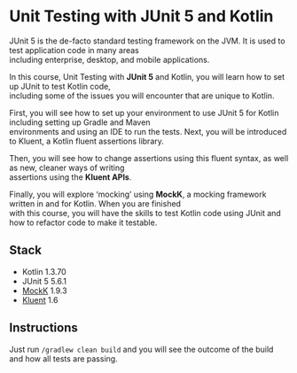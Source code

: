 
# Unit Testing with JUnit 5 and Kotlin  
  
JUnit 5 is the de-facto standard testing framework on the JVM. It is used to test application code in many areas   
including enterprise, desktop, and mobile applications.   
   
 In this course, Unit Testing with **JUnit 5** and Kotlin, you will learn how to set up JUnit to test Kotlin code,   
 including some of the issues you will encounter that are unique to Kotlin.  
  
First, you will see how to set up your environment to use JUnit 5 for Kotlin including setting up Gradle and Maven   
environments and using an IDE to run the tests. Next, you will be introduced to Kluent, a Kotlin fluent assertions library.   
  
Then, you will see how to change assertions using this fluent syntax, as well as new, cleaner ways of writing   
assertions using the **Kluent APIs**.   
  
Finally, you will explore ‘mocking’ using **MockK**, a mocking framework written in and for Kotlin. When you are finished   
with this course, you will have the skills to test Kotlin code using JUnit and how to refactor code to make it testable.

## Stack
- Kotlin 1.3.70
- JUnit 5 5.6.1
- [MockK](https://mockk.io/) 1.9.3
- [Kluent](https://github.com/MarkusAmshove/Kluent) 1.6

## Instructions
Just run `/gradlew clean build` and you will see the outcome of the build and how all tests are passing.